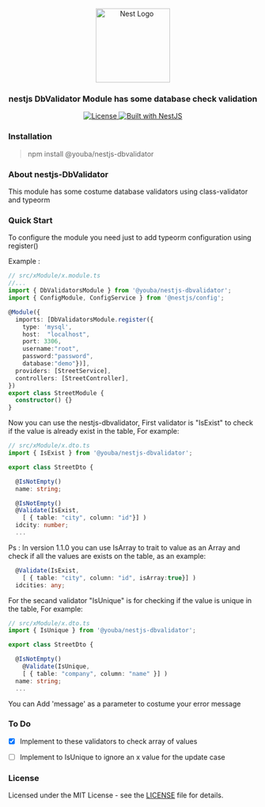 <h1 align="center"></h1>

<div align="center">
  <a href="http://nestjs.com/" target="_blank">
    <img src="https://nestjs.com/img/logo_text.svg" width="150" alt="Nest Logo" />
  </a>
</div>

<h3 align="center"> nestjs DbValidator Module has some database check validation  </h3>

<div align="center">
  <a href="https://nestjs.com" target="_blank">
    <img src="https://img.shields.io/badge/license-MIT-brightgreen.svg" alt="License" />
    <img src="https://img.shields.io/badge/built%20with-NestJs-red.svg" alt="Built with NestJS">
  </a>
</div>

### Installation

> npm install @youba/nestjs-dbvalidator


### About nestjs-DbValidator

This module has some costume database validators using class-validator and typeorm

### Quick Start

To configure the module you need just to add typeorm configuration using register()

Example : 

```typescript
// src/xModule/x.module.ts
//...
import { DbValidatorsModule } from '@youba/nestjs-dbvalidator';
import { ConfigModule, ConfigService } from '@nestjs/config';

@Module({
  imports: [DbValidatorsModule.register({
    type: 'mysql',
    host:  "localhost",
    port: 3306,
    username:"root",
    password:"password",
    database:"demo"})],
  providers: [StreetService],
  controllers: [StreetController],
})
export class StreetModule {
  constructor() {}
}
```

Now you can use the nestjs-dbvalidator, First validator is "IsExist" to check if the value is already exist in the table, For example:

```typescript
// src/xModule/x.dto.ts
import { IsExist } from '@youba/nestjs-dbvalidator';

export class StreetDto {

  @IsNotEmpty()
  name: string;

  @IsNotEmpty()
  @Validate(IsExist, 
    [ { table: "city", column: "id"}] )
  idcity: number;
  ...
```

Ps : In version 1.1.0 you can use IsArray to trait to value as an Array and check if all the values are exists on the table, as an example:

```typescript
  @Validate(IsExist, 
    [ { table: "city", column: "id", isArray:true}] )
  idcities: any;
```

For the secand validator "IsUnique" is for checking if the value is unique in the table, For example: 

```typescript
// src/xModule/x.dto.ts
import { IsUnique } from '@youba/nestjs-dbvalidator';

export class StreetDto {

  @IsNotEmpty()
    @Validate(IsUnique, 
    [ { table: "company", column: "name" }] )
  name: string;
  ...
```
You can Add 'message' as a parameter to costume your error message

### To Do

- [X] Implement to these validators to check array of values 
- [ ] Implement to IsUnique to ignore an  x value for the update case  


### License

Licensed under the MIT License - see the [LICENSE](LICENSE) file for details.
